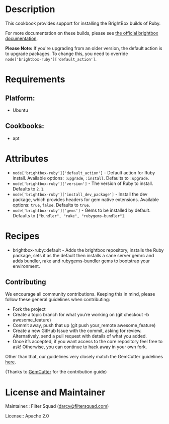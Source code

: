 # Description

This cookbook provides support for installing the BrightBox builds of Ruby.

For more documentation on these builds, please see [the official brightbox documentation](http://blog.brightbox.co.uk/posts/next-generation-ruby-packages-for-ubuntu).

**Please Note:** If you're upgrading from an older version, the default action is to upgrade packages. To change this, you need to override `node['brightbox-ruby']['default_action']`.

# Requirements

## Platform:

* Ubuntu

## Cookbooks:

* apt

# Attributes

* `node['brightbox-ruby']['default_action']` - Default action for Ruby install. Available options: `:upgrade`, `:install`. Defaults to `:upgrade`.
* `node['brightbox-ruby']['version']` - The version of Ruby to install. Defaults to `2.1`.
* `node['brightbox-ruby']['install_dev_package']` - Install the dev package, which provides headers for gem native extensions. Available options: `true`, `false`. Defaults to `true`.
* `node['brightbox-ruby']['gems']` - Gems to be installed by default. Defaults to `["bundler", "rake", "rubygems-bundler"]`.

# Recipes

* brightbox-ruby::default - Adds the brightbox repository, installs the Ruby package, sets it as the default then installs a sane server gemrc and adds bundler, rake and rubygems-bundler gems to bootstrap your environment.

## Contributing

We encourage all community contributions. Keeping this in mind, please follow these general guidelines when contributing:

* Fork the project
* Create a topic branch for what you’re working on (git checkout -b awesome_feature)
* Commit away, push that up (git push your\_remote awesome\_feature)
* Create a new GitHub Issue with the commit, asking for review. Alternatively, send a pull request with details of what you added.
* Once it’s accepted, if you want access to the core repository feel free to ask! Otherwise, you can continue to hack away in your own fork.

Other than that, our guidelines very closely match the GemCutter guidelines [here](http://wiki.github.com/qrush/gemcutter/contribution-guidelines).

(Thanks to [GemCutter](http://wiki.github.com/qrush/gemcutter/) for the contribution guide)


# License and Maintainer

Maintainer:: Filter Squad (<darcy@filtersquad.com>)

License:: Apache 2.0
